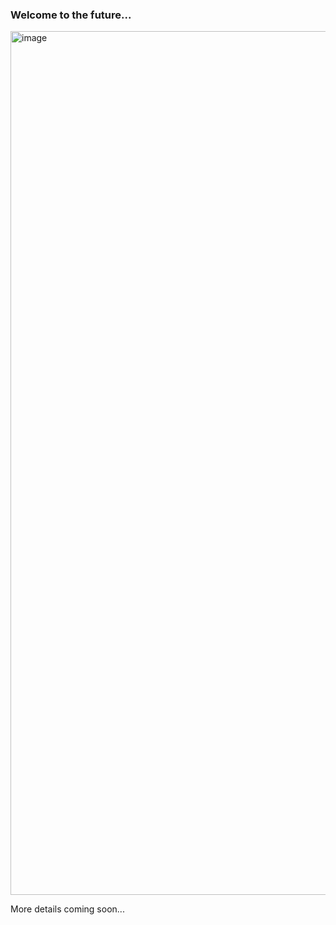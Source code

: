 ### Welcome to the future...

<img width="1382" alt="image" src="https://user-images.githubusercontent.com/14348784/121119529-c74dbc80-c7e9-11eb-82c9-2586f0b92330.png">

More details coming soon...
